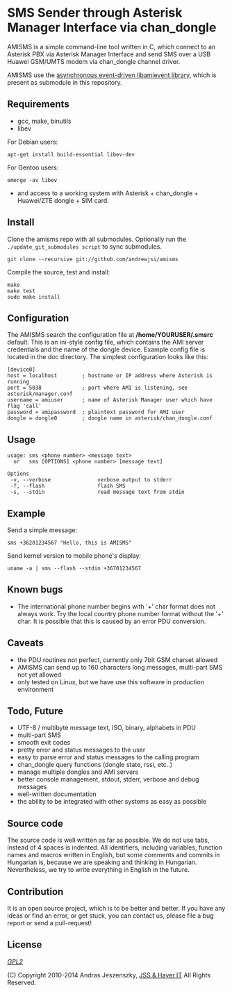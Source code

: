 # SMS Sender through Asterisk Manager Interface via chan_dongle

AMISMS is a simple command-line tool written in C, which connect to an Asterisk
PBX via Asterisk Manager Interface and send SMS over a USB Huawei GSM/UMTS
modem via chan_dongle channel driver.

AMISMS use the [asynchronous event-driven libamievent
library](https://github.com/andrewjsi/libamievent), which is present as
submodule in this repository.

## Requirements

* gcc, make, binutils
* libev

For Debian users:

    apt-get install build-essential libev-dev

For Gentoo users:

    emerge -av libev

* and access to a working system with Asterisk + chan_dongle + Huawei/ZTE
  dongle + SIM card.

## Install

Clone the amisms repo with all submodules. Optionally run the
`./update_git_submodules script` to sync submodules.

    git clone --recursive git://github.com/andrewjsi/amisms

Compile the source, test and install:

    make
    make test
    sudo make install

## Configuration

The AMISMS search the configuration file at __/home/YOURUSER/.smsrc__ default.
This is an ini-style config file, which contains the AMI server credentials and
the name of the dongle device. Example config file is located in the doc
directory. The simplest configuration looks like this:

```
[device0]
host = localhost        ; hostname or IP address where Asterisk is running
port = 5038             ; port where AMI is listening, see asterisk/manager.conf
username = amiuser      ; name of Asterisk Manager user which have flag 'call'
password = amipassword  ; plaintext password for AMI user
dongle = dongle0        ; dongle name in asterisk/chan_dongle.conf
```

## Usage
```
usage: sms <phone number> <message text>
  or   sms [OPTIONS] <phone number> [message text]

Options
 -v, --verbose               verbose output to stderr
 -f, --flash                 flash SMS
 -s, --stdin                 read message text from stdin
```
## Example

Send a simple message:

    sms +36201234567 "Hello, this is AMISMS"

Send kernel version to mobile phone's display:

    uname -a | sms --flash --stdin +36701234567

## Known bugs

* The international phone number begins with '+' char format does not always
  work.  Try the local country phone number format without the '+' char. It is
  possible that this is caused by an error PDU conversion.

## Caveats

* the PDU routines not perfect, currently only 7bit GSM charset allowed
* AMISMS can send up to 160 characters long messages, multi-part SMS not yet allowed
* only tested on Linux, but we have use this software in production environment

## Todo, Future

* UTF-8 / multibyte message text, ISO, binary, alphabets in PDU
* multi-part SMS
* smooth exit codes
* pretty error and status messages to the user
* easy to parse error and status messages to the calling program
* chan_dongle query functions (dongle state, rssi, etc..)
* manage multiple dongles and AMI servers
* better console management, stdout, stderr, verbose and debug messages
* well-written documentation
* the ability to be integrated with other systems as easy as possible

## Source code

The source code is well written as far as possible. We do not use tabs, instead
of 4 spaces is indented. All identifiers, including variables, function names
and macros written in English, but some comments and commits in Hungarian is,
because we are speaking and thinking in Hungarian. Nevertheless, we try to
write everything in English in the future.

## Contribution

It is an open source project, which is to be better and better. If you have any
ideas or find an error, or get stuck, you can contact us, please file a bug
report or send a pull-request!

## License

[_GPL2_](https://www.gnu.org/licenses/gpl-2.0.html)

(C) Copyright 2010-2014 Andras Jeszenszky, [JSS & Hayer
IT](http://www.jsshayer.hu) All Rights Reserved.
